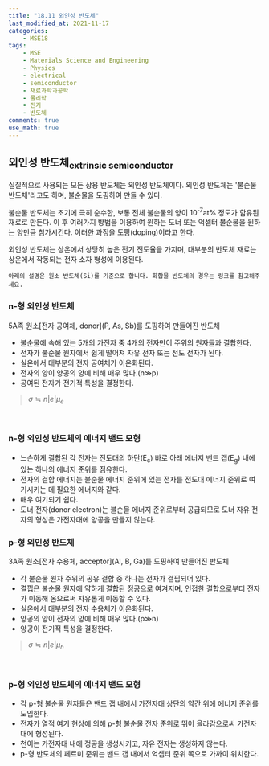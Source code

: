 ```yaml
---
title: "18.11 외인성 반도체"
last_modified_at: 2021-11-17
categories:
    - MSE18
tags:
    - MSE
    - Materials Science and Engineering
    - Physics
    - electrical
    - semiconductor
    - 재료과학과공학
    - 물리학
    - 전기
    - 반도체
comments: true
use_math: true
---
```


<h2>외인성 반도체<sub>extrinsic semiconductor</sub></h2>

실질적으로 사용되는 모든 상용 반도체는 외인성 반도체이다. 외인성 반도체는 '불순물 반도체'라고도 하며, 불순물을 도핑하여 만들 수 있다.

불순물 반도체는 초기에 극히 순수한, 보통 전체 불순물의 양이 10<sup>-7</sup>at% 정도가 함유된 재료로 만든다. 이 후 여러가지 방법을 이용하여 원하는 도너 또는 억셉터 불순물을 원하는 양만큼 첨가시킨다. 이러한 과정을 도핑(doping)이라고 한다.

외인성 반도체는 상온에서 상당히 높은 전기 전도율을 가지며, 대부분의 반도체 재료는 상온에서 작동되는 전자 소자 형성에 이용된다.

```
아래의 설명은 원소 반도체(Si)를 기준으로 합니다. 화합물 반도체의 경우는 링크를 참고해주세요.
```

<h3>n-형 외인성 반도체</h3>

5A족 원소[전자 공여체, donor](P, As, Sb)를 도핑하여 만들어진 반도체

- 불순물에 속해 있는 5개의 가전자 중 4개의 전자만이 주위의 원자들과 결합한다.
- 전자가 불순물 원자에서 쉽게 떨어져 자유 전자 또는 전도 전자가 된다.
- 실온에서 대부분의 전자 공여체가 이온화된다.
- 전자의 양이 양공의 양에 비해 매우 많다.(n≫p)
- 공여된 전자가 전기적 특성을 결정한다.

>$σ≒n|e|μ_e$

<br/>

<h3>n-형 외인성 반도체의 에너지 밴드 모형</h3>

- 느슨하게 결합된 각 전자는 전도대의 하단(E<sub>c</sub>) 바로 아래 에너지 밴드 갭(E<sub>g</sub>) 내에 있는 하나의 에너지 준위를 점유한다.
- 전자의 결합 에너지는 불순물 에너지 준위에 있는 전자를 전도대 에너지 준위로 여기시키는 데 필요한 에너지와 같다.
- 매우 여기되기 쉽다.
- 도너 전자(donor electron)는 불순물 에너지 준위로부터 공급되므로 도너 자유 전자의 형성은 가전자대에 양공을 만들지 않는다.

<h3>p-형 외인성 반도체</h3>

3A족 원소[전자 수용체, acceptor](Al, B, Ga)를 도핑하여 만들어진 반도체

- 각 불순물 원자 주위의 공유 결합 중 하나는 전자가 결핍되어 있다.
- 결핍은 불순물 원자에 약하게 결합된 정공으로 여겨지며, 인접한 결합으로부터 전자가 이동해 옴으로써 자유롭게 이동할 수 있다.
- 실온에서 대부분의 전자 수용체가 이온화된다.
- 양공의 양이 전자의 양에 비해 매우 많다.(p≫n)
- 양공이 전기적 특성을 결정한다.

>$σ≒n|e|μ_h$

<br/>

<h3>p-형 외인성 반도체의 에너지 밴드 모형</h3>

- 각 p-형 불순물 원자들은 밴드 갭 내에서 가전자대 상단의 약간 위에 에너지 준위를 도입한다.
- 전자가 열적 여기 현상에 의해 p-형 불순물 전자 준위로 뛰어 올라감으로써 가전자대에 형성된다.
- 천이는 가전자대 내에 정공을 생성시키고, 자유 전자는 생성하지 않는다.
- p-형 반도체의 페르미 준위는 밴드 갭 내에서 억셉터 준위 쪽으로 가까이 위치한다.